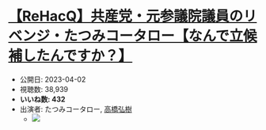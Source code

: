 # [【ReHacQ】共産党・元参議院議員のリベンジ・たつみコータロー【なんで立候補したんですか？】](https://www.youtube.com/watch?v=s89jqY7fAyk)
-   公開日: 2023-04-02
-   視聴数: 38,939
-   **いいね数: 432**
-   出演者: たつみコータロー, [高橋弘樹](/rehacq_fan/people/高橋弘樹 "wikilink")
    - [![](https://img.youtube.com/vi/s89jqY7fAyk/hqdefault.jpg)](https://www.youtube.com/watch?v=s89jqY7fAyk)
